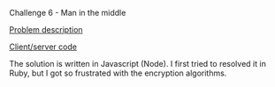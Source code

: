 Challenge 6 - Man in the middle

[Problem description](https://contest.tuenti.net/Challenges?id=6)

[Client/server code](https://contest.tuenti.net/resources/mitm.zip)

The solution is written in Javascript (Node). I first tried to resolved it in Ruby, but I got so frustrated with the encryption algorithms.
